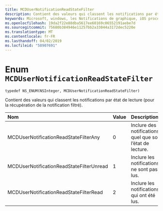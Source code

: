 ```yaml
---
title: MCDUserNotificationReadStateFilter
description: Contient des valeurs qui classent les notifications par état de lecture (pour la récupération de la notification filtré).
keywords: Microsoft, windows, les Notifications de graphique, iOS procédures, procédures iPhone
ms.openlocfilehash: 19da2f22e88dba5617ee60169c06552191aebe7d
ms.sourcegitcommit: 75680b384946e11257bb2a33044a3172dec5220e
ms.translationtype: MT
ms.contentlocale: fr-FR
ms.lasthandoff: 04/02/2019
ms.locfileid: "58907691"
---
```

# <a name="enum-mcdusernotificationreadstatefilter"></a>Enum `MCDUserNotificationReadStateFilter`

```
typedef NS_ENUM(NSInteger, MCDUserNotificationReadStateFilter)
```

Contient des valeurs qui classent les notifications par état de lecture (pour la récupération de la notification filtré).

|Nom | Value | Description |
|:-- |:-- |:-- |
|   MCDUserNotificationReadStateFilterAny | 0 | Inclure des notifications, quel que soit l’état de lecture.|
|   MCDUserNotificationReadStateFilterUnread | 1 | Inclure les notifications ne sont pas lus.|
|   MCDUserNotificationReadStateFilterRead | 2 | Inclure les notifications qui ont été lus. |